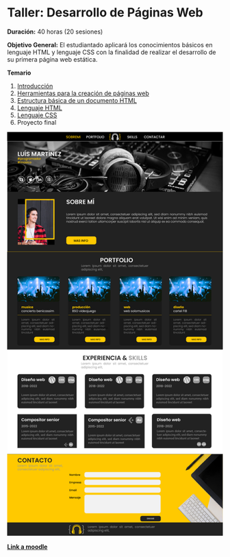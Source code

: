 # Taller: Desarrollo de Páginas Web

**Duración:** 40 horas (20 sesiones)

**Objetivo General:** El estudiantado aplicará los conocimientos básicos en lenguaje HTML y lenguaje CSS con la finalidad de realizar el desarrollo de su primera página web estática.

**Temario**

1. [Introducción](./introducción.md)
2. [Herramientas para la creación de páginas web](./herramientasPaginasWeb.md)
3. [Estructura básica de un documento HTML](./estructuraBasica.md)
4. [Lenguaje HTML](./lenguajeHTML.md)
5. [Lenguaje CSS](./lenguajeCSS.md) 
6. Proyecto final

![mockup](./imagenes/mockup.png)

[**Link a moodle**](https://educacion.pilares.cdmx.gob.mx/)